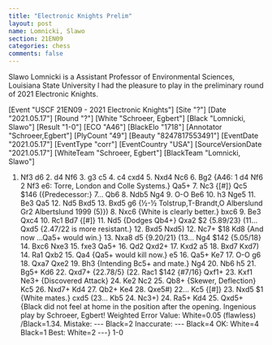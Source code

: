```yaml
---
title: "Electronic Knights Prelim"
layout: post
name: Lomnicki, Slawo
section: 21EN09
categories: chess
comments: false
---
```

Slawo Lomnicki is a Assistant Professor of Environmental Sciences, Louisiana State University I had the pleasure to play in the preliminary round of 2021 Electronic Knights.

<link rel="stylesheet" type="text/css" href="https://pgn.chessbase.com/CBReplay.css"/>
<script src="https://pgn.chessbase.com/jquery-3.0.0.min.js"></script>
<script src="https://pgn.chessbase.com/cbreplay.js" type="text/javascript"></script>

<div class="cbreplay">
[Event "USCF 21EN09 - 2021 Electronic Knights"]
[Site "?"]
[Date "2021.05.17"]
[Round "?"]
[White "Schroeer, Egbert"]
[Black "Lomnicki, Slawo"]
[Result "1-0"]
[ECO "A46"]
[BlackElo "1718"]
[Annotator "Schroeer,Egbert"]
[PlyCount "49"]
[Beauty "8247817553491"]
[EventDate "2021.05.17"]
[EventType "corr"]
[EventCountry "USA"]
[SourceVersionDate "2021.05.17"]
[WhiteTeam "Schroeer, Egbert"]
[BlackTeam "Lomnicki, Slawo"]

1. Nf3 d6 2. d4 Nf6 3. g3 c5 4. c4 cxd4 5. Nxd4 Nc6 6. Bg2 {A46: 1 d4 Nf6 2 Nf3 e6: Torre, London and Colle Systems.} Qa5+ 7. Nc3 {[#]} Qc5 $146 ({Predecessor:} 7... Qb6 8. Ndb5 Ng4 9. O-O Be6 10. h3 Nge5 11. Be3 Qa5 12. Nd5 Bxd5 13. Bxd5 g6 {½-½ Tolstrup,T-Brandt,O Alberslund Gr2 Albertslund 1999 (5)}) 8. Nxc6 {White is clearly better.} bxc6 9. Be3 Qxc4 10. Rc1 Bd7 {[#]} 11. Nd5 {Dodges Qb4+} Qxa2 $2 {5.89/23} (11... Qxd5 {2.47/22 is more resistant.} 12. Bxd5 Nxd5) 12. Nc7+ $18 Kd8 {And now ...Qa5+ would win.} 13. Nxa8 d5 {9.20/21} (13... Ng4 $142 {5.05/18} 14. Bxc6 Nxe3 15. fxe3 Qa5+ 16. Qd2 Qxd2+ 17. Kxd2 a5 18. Bxd7 Kxd7) 14. Ra1 Qxb2 15. Qa4 {Qa5+ would kill now.} e5 16. Qa5+ Ke7 17. O-O g6 18. Qxa7 Qxe2 19. Bh3 {Intending Bc5+ and mate.} Ng4 20. Nb6 h5 21. Bg5+ Kd6 22. Qxd7+ {22.78/5} (22. Rac1 $142 {#7/16} Qxf1+ 23. Kxf1 Ne3+ {Discovered Attack} 24. Ke2 Nc2 25. Qb8+ {Skewer, Deflection} Kc5 26. Nxd7+ Kd4 27. Qb2+ Ke4 28. Qxe5#) 22... Kc5 {[#]} 23. Nxd5 $1 {White mates.} cxd5 (23... Kb5 24. Nc3+) 24. Ra5+ Kd4 25. Qxd5+ {Black did not feel at home in the position after the opening. Ingenious play by Schroeer, Egbert!   Weighted Error Value: White=0.05 (flawless) /Black=1.34.  Mistake:       	---       	Black=2      Inaccurate:     	---       	Black=4      OK:         	White=4     	Black=1      Best:        	White=2     	---} 1-0
</div>
